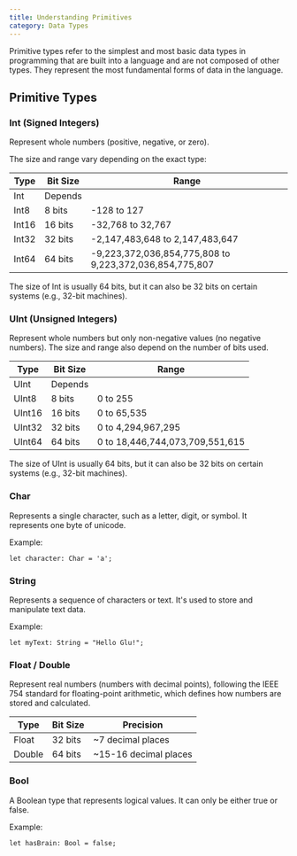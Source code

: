 ```yaml
---
title: Understanding Primitives
category: Data Types
---
```


Primitive types refer to the simplest and most basic data types in programming that are built into a language and are not 
composed of other types. They represent the most fundamental forms of data in the language.

## Primitive Types

### Int (Signed Integers)
Represent whole numbers (positive, negative, or zero).

The size and range vary depending on the exact type:

| Type  | Bit Size | Range |
|-------|----------|-------|
| Int   | Depends  |       |
| Int8  | 8 bits   | -128 to 127 |
| Int16 | 16 bits  | -32,768 to 32,767 |
| Int32 | 32 bits  | -2,147,483,648 to 2,147,483,647 |
| Int64 | 64 bits  | -9,223,372,036,854,775,808 to 9,223,372,036,854,775,807 |

The size of Int is usually 64 bits, but it can also be 32 bits on certain systems (e.g., 32-bit machines).

### UInt (Unsigned Integers)
Represent whole numbers but only non-negative values (no negative numbers).
The size and range also depend on the number of bits used.

| Type   | Bit Size | Range                           |
|--------|----------|---------------------------------|
| UInt   | Depends  |                                 |
| UInt8  | 8 bits   | 0 to 255                        |
| UInt16 | 16 bits  | 0 to 65,535                     |
| UInt32 | 32 bits  | 0 to 4,294,967,295              |
| UInt64 | 64 bits  | 0 to 18,446,744,073,709,551,615 |

The size of UInt is usually 64 bits, but it can also be 32 bits on certain systems (e.g., 32-bit machines).

### Char
Represents a single character, such as a letter, digit, or symbol. It represents one byte of unicode.

Example:
```glu
let character: Char = 'a';
```

### String
Represents a sequence of characters or text. It's used to store and manipulate text data.

Example:
```glu
let myText: String = "Hello Glu!";
```

### Float / Double
Represent real numbers (numbers with decimal points), following the IEEE 754 standard for floating-point arithmetic, which defines how numbers are stored and calculated.


| Type   | Bit Size | Precision                           |
|--------|----------|---------------------------------|
|Float|32 bits	|~7 decimal places	|
|Double|64 bits	|~15-16 decimal places		|


### Bool
A Boolean type that represents logical values. It can only be either true or false.

Example:
```glu
let hasBrain: Bool = false;
```